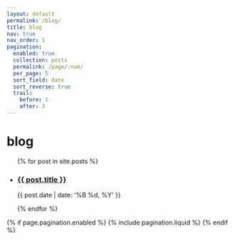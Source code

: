 ```yaml
---
layout: default
permalink: /blog/
title: blog
nav: true
nav_order: 1
pagination:
  enabled: true
  collection: posts
  permalink: /page/:num/
  per_page: 5
  sort_field: date
  sort_reverse: true
  trail:
    before: 1
    after: 3
---
```


<div class="post">
  <div class="header-bar">
    <h1>blog</h1>
  </div>

  <ul class="post-list">
    {% for post in site.posts %}
      <li>
        <h3>
          <a class="post-title" href="{{ post.url | relative_url }}">{{ post.title }}</a>
        </h3>
        <p class="post-meta">
          {{ post.date | date: '%B %d, %Y' }}
        </p>
      </li>
    {% endfor %}
  </ul>

{% if page.pagination.enabled %}
{% include pagination.liquid %}
{% endif %}

</div>
